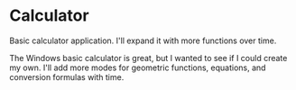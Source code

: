 Calculator
==========

Basic calculator application. I'll expand it with more functions over time.

The Windows basic calculator is great, but I wanted to see if I could create my own.
I'll add more modes for geometric functions, equations, and conversion formulas with time.
